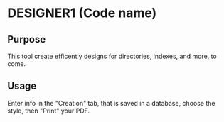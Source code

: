 # DESIGNER1 (Code name)

## Purpose
This tool create efficently designs for directories, indexes, and more, to come.

## Usage
Enter info in the "Creation" tab, that is saved in a database, choose the style, then "Print" your PDF.
